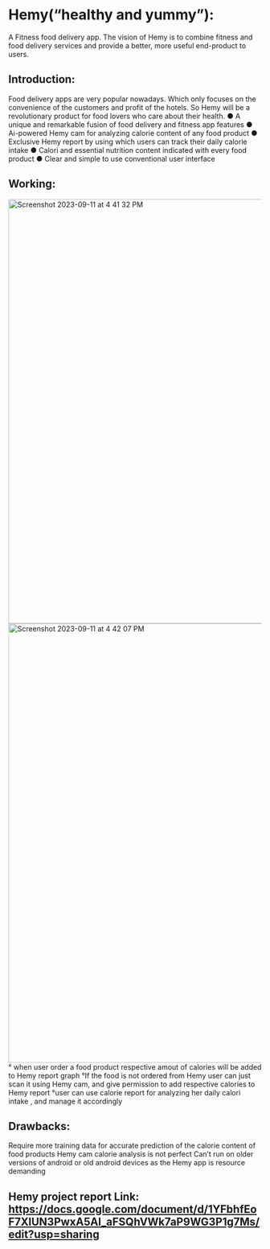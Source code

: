 # Hemy(“healthy and yummy”):
A Fitness food delivery app. The vision of Hemy is to combine fitness and food delivery services and provide a better, more useful end-product to users.

## Introduction: 
Food delivery apps are very popular nowadays. Which only focuses on the convenience of the customers and profit of the hotels. So Hemy will be a revolutionary product for food lovers who care about their health.
● A unique and remarkable fusion of food delivery and fitness app features
● Ai-powered Hemy cam for analyzing calorie content of any food product
● Exclusive Hemy report by using which users can track their daily calorie intake
● Calori and essential nutrition content indicated with every food product
● Clear and simple to use conventional user interface

## Working:

<img width="844" alt="Screenshot 2023-09-11 at 4 41 32 PM" src="https://github.com/nasimpc/Hemy/assets/100104479/be6545f8-42d2-4f60-a43f-7401660e1607">
<img width="874" alt="Screenshot 2023-09-11 at 4 42 07 PM" src="https://github.com/nasimpc/Hemy/assets/100104479/d1722486-a4dd-461f-84d3-68a9fa98db30">
° when user order a food product respective amout of calories will be added to Hemy report graph
°If the food is not ordered from Hemy user can just scan it using Hemy cam, and give permission to add respective calories to Hemy report
°user can use calorie report for analyzing her daily calori intake , and manage it accordingly

## Drawbacks:
Require more training data for accurate prediction of the calorie content of food products
Hemy cam calorie analysis is not perfect
Can’t run on older versions of android or old android devices as the Hemy app is resource demanding

## Hemy project report Link: https://docs.google.com/document/d/1YFbhfEoF7XlUN3PwxA5Al_aFSQhVWk7aP9WG3P1g7Ms/edit?usp=sharing
